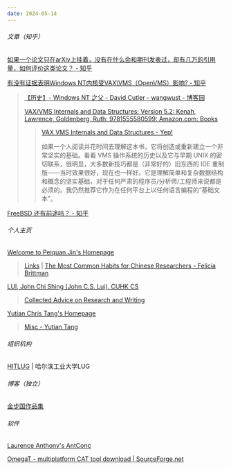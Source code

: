 ```yaml
---
date: 2024-05-14
---
```


###### 文章（知乎）

[如果一个论文只在arXiv上挂着，没有在什么会和期刊发表过，却有几万的引用量，如何评价这类论文？ - 知乎](https://www.zhihu.com/question/458164481)

[有没有证据表明Windows NT内核受VAX\VMS（OpenVMS）影响? - 知乎](https://www.zhihu.com/question/404773785)

> [【历史】- Windows NT 之父 - David Cutler - wangwust - 博客园](https://www.cnblogs.com/wangwust/p/6826200.html)
>
> [VAX/VMS Internals and Data Structures: Version 5.2: Kenah, Lawrence, Goldenberg, Ruth: 9781555580599: Amazon.com: Books](https://www.amazon.com/VAX-VMS-Internals-Data-Structures/dp/1555580599)
>
> > [VAX VMS Internals and Data Structures - Yep!](https://www.amazon.com/gp/customer-reviews/RVVH325FCC5K0?ref=pf_vv_at_pdctrvw_srp)
> > 
> > 如果一个人阅读并花时间去理解这本书，它将创造或重新建立一个非常坚实的基础。看看 VMS 操作系统的历史以及它与早期 UNIX 的密切联系，很明显，大多数新技巧都是（非常好的）旧东西的 IDE 重制版——当时效果很好，现在也一样好。它是理解简单和复杂数据结构和概念的坚实基础，对于任何严肃的程序员/分析师/工程师来说都是必须的。我仍然推荐它作为在任何平台上以任何语言编程的“基础文本”。

[FreeBSD 还有前途吗？ - 知乎](https://www.zhihu.com/question/48202026/answer/3422567287)

###### 个人主页

[Welcome to Peiquan Jin's Homepage](http://staff.ustc.edu.cn/~jpq/)

> [Links](https://kdelab.ustc.edu.cn/~jpq/links.html) | [The Most Common Habits for Chinese Researchers - Felicia Brittman](https://kdelab.ustc.edu.cn/~jpq/writing/The%20Most%20Common%20Habits.pdf)

[LUI, John Chi Shing (John C.S. Lui), CUHK CS](https://www.cse.cuhk.edu.hk/~cslui/)

> [Collected Advice on Research and Writing](https://www.cs.cmu.edu/afs/cs.cmu.edu/user/mleone/web/how-to.html)

[Yutian Chris Tang's Homepage](https://www.chrisyttang.org/index.html)

> [Misc - Yutian Tang](https://www.chrisyttang.org/pages/misc.html)

###### 组织机构

[HITLUG](https://hitlug.github.io/) | 哈尔滨工业大学LUG

###### 博客（独立）

[金步国作品集](https://www.jinbuguo.com/)

###### 软件

[Laurence Anthony's AntConc](https://www.laurenceanthony.net/software/antconc/)

[OmegaT - multiplatform CAT tool download | SourceForge.net](https://sourceforge.net/projects/omegat/)